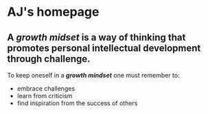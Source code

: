 # **AJ's homepage**
>
## A *growth midset* is a way of thinking that promotes personal intellectual development through challenge. 
To keep oneself in a ***growth mindset*** one must remember to:
>
- embrace challenges
- learn from criticism
- find inspiration from the success of others
